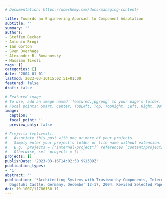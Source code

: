 ```yaml
---
# Documentation: https://wowchemy.com/docs/managing-content/

title: Towards an Engineering Approach to Component Adaptation
subtitle: ''
summary: ''
authors:
- Steffen Becker
- Antonio Brogi
- Ian Gorton
- Sven Overhage
- Alexander B. Romanovsky
- Massimo Tivoli
tags: []
categories: []
date: '2004-01-01'
lastmod: 2023-03-16T15:02:51+01:00
featured: false
draft: false

# Featured image
# To use, add an image named `featured.jpg/png` to your page's folder.
# Focal points: Smart, Center, TopLeft, Top, TopRight, Left, Right, BottomLeft, Bottom, BottomRight.
image:
  caption: ''
  focal_point: ''
  preview_only: false

# Projects (optional).
#   Associate this post with one or more of your projects.
#   Simply enter your project's folder or file name without extension.
#   E.g. `projects = ["internal-project"]` references `content/project/deep-learning/index.md`.
#   Otherwise, set `projects = []`.
projects: []
publishDate: '2023-03-16T14:02:50.951309Z'
publication_types:
- '1'
abstract: ''
publication: '*Architecting Systems with Trustworthy Components, International Seminar,
  Dagstuhl Castle, Germany, December 12-17, 2004. Revised Selected Papers*'
doi: 10.1007/11786160_11
---
```

